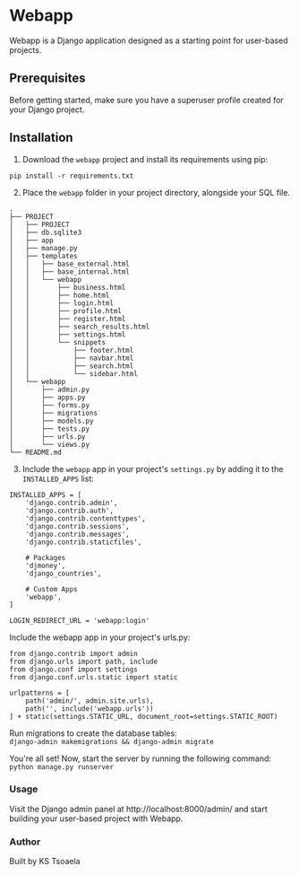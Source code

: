 





# Webapp

Webapp is a Django application designed as a starting point for user-based projects.

## Prerequisites

Before getting started, make sure you have a superuser profile created for your Django project.

## Installation

1. Download the `webapp` project and install its requirements using pip:</br>

`pip install -r requirements.txt`</br>


2. Place the `webapp` folder in your project directory, alongside your SQL file.</br>

```
.
├── PROJECT
│   ├── PROJECT 
│   ├── db.sqlite3
│   ├── app
│   ├── manage.py
│   ├── templates
│   │   ├── base_external.html
│   │   ├── base_internal.html
│   │   └── webapp
│   │       ├── business.html
│   │       ├── home.html
│   │       ├── login.html
│   │       ├── profile.html
│   │       ├── register.html
│   │       ├── search_results.html
│   │       ├── settings.html
│   │       └── snippets
│   │           ├── footer.html
│   │           ├── navbar.html
│   │           ├── search.html
│   │           └── sidebar.html
│   └── webapp
│       ├── admin.py
│       ├── apps.py
│       ├── forms.py
│       ├── migrations
│       ├── models.py
│       ├── tests.py
│       ├── urls.py
│       └── views.py
└── README.md
```

3. Include the `webapp` app in your project's `settings.py` by adding it to the `INSTALLED_APPS` list:</br>

```
INSTALLED_APPS = [
    'django.contrib.admin',
    'django.contrib.auth',
    'django.contrib.contenttypes',
    'django.contrib.sessions',
    'django.contrib.messages',
    'django.contrib.staticfiles',
    
    # Packages
    'djmoney',
    'django_countries',

    # Custom Apps
    'webapp',
]

LOGIN_REDIRECT_URL = 'webapp:login'
```



Include the webapp app in your project's urls.py:
```
from django.contrib import admin
from django.urls import path, include
from django.conf import settings
from django.conf.urls.static import static

urlpatterns = [
    path('admin/', admin.site.urls),
    path('', include('webapp.urls'))
] + static(settings.STATIC_URL, document_root=settings.STATIC_ROOT)
```

Run migrations to create the database tables:</br>
`django-admin makemigrations && django-admin migrate`</br>

You're all set! Now, start the server by running the following command:</br>
`python manage.py runserver`</br>


### Usage

Visit the Django admin panel at http://localhost:8000/admin/ and start building your user-based project with Webapp.

### Author
Built by KS Tsoaela